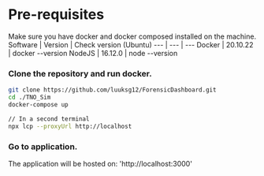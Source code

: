 # Pre-requisites
Make sure you have docker and docker composed installed on the machine.
Software | Version | Check version (Ubuntu) 
--- | --- | --- 
Docker | 20.10.22 | docker --version
NodeJS | 16.12.0 | node --version
 
### Clone the repository and run docker.
```bash
git clone https://github.com/luuksg12/ForensicDashboard.git
cd ./TNO_Sim
docker-compose up

// In a second terminal
npx lcp --proxyUrl http://localhost
```
### Go to application.
The application will be hosted on: 'http://localhost:3000'

